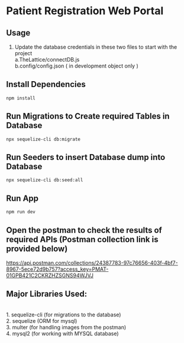 # Patient Registration Web Portal

## Usage

1. Update the database credentials in these two files to start with the project
   <br />
   a.TheLattice/connectDB.js
   <br />
   b.config/config.json ( in development object only )
   <br />

## Install Dependencies

```
npm install
```

## Run Migrations to Create required Tables in Database

```
npx sequelize-cli db:migrate
```

## Run Seeders to insert Database dump into Database

```
npx sequelize-cli db:seed:all
```

## Run App

```
npm run dev
```

## Open the postman to check the results of required APIs (Postman collection link is provided below)

https://api.postman.com/collections/24387783-97c76656-403f-4bf7-8967-5ece72d9b757?access_key=PMAT-01GPB421C2CKRZHZSGNS94WJVJ

## Major Libraries Used:

<br />
1. sequelize-cli (for migrations to the database)
<br />
2. sequelize (ORM for mysql)
<br />
3. multer (for handling images from the postman)
<br />
4. mysql2 (for working with MYSQL database)
